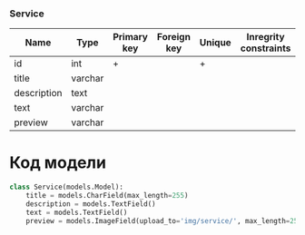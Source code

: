 ### Service


|Name|Type|Primary key|Foreign key|Unique|Inregrity constraints|
|----|----|-----------|-----------|------|---------------------|
|id|int|+||+||
|title|varchar|||||
|description|text|||||
|text|varchar|||||
|preview|varchar|||||

# Код модели
```python
class Service(models.Model):
    title = models.CharField(max_length=255)
    description = models.TextField()
    text = models.TextField()
    preview = models.ImageField(upload_to='img/service/', max_length=255)
```
